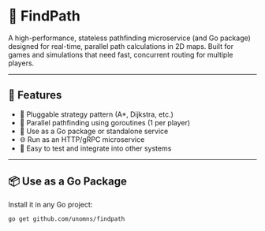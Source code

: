 # 🧭 FindPath

A high-performance, stateless pathfinding microservice (and Go package) designed for real-time, parallel path calculations in 2D maps. Built for games and simulations that need fast, concurrent routing for multiple players.

---

## 🚀 Features

- 🧠 Pluggable strategy pattern (A*, Dijkstra, etc.)
- 🧵 Parallel pathfinding using goroutines (1 per player)
- 🧩 Use as a Go package or standalone service
- 🌐 Run as an HTTP/gRPC microservice
- 🧪 Easy to test and integrate into other systems

---

## 📦 Use as a Go Package

Install it in any Go project:

```bash
go get github.com/unomns/findpath
```
